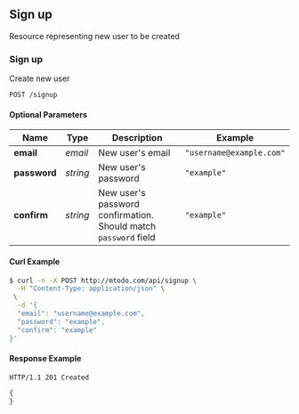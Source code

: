 ## <a name="resource-signup"></a>Sign up

Resource representing new user to be created

### Sign up 

Create new user

```
POST /signup
```

#### Optional Parameters

| Name | Type | Description | Example |
| ------- | ------- | ------- | ------- |
| **email** | *email* | New user's email | `"username@example.com"` |
| **password** | *string* | New user's password | `"example"` |
| **confirm** | *string* | New user's password confirmation. Should match `password` field | `"example"` |


#### Curl Example

```bash
$ curl -n -X POST http://mtodo.com/api/signup \
  -H "Content-Type: application/json" \
 \
  -d '{
  "email": "username@example.com",
  "password": "example",
  "confirm": "example"
}'
```


#### Response Example

```
HTTP/1.1 201 Created
```

```json
{
}
```


